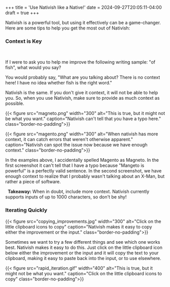 +++
title = 'Use Nativish like a Native!'
date = 2024-09-27T20:05:11-04:00
draft = true
+++

Nativish is a powerful tool, but using it effectively can be a game-changer. Here are some tips to help you get the most out of Nativish:

### Context is Key
&nbsp;

If I were to ask you to help me improve the following writing sample: "of fish", what would you say?

You would probably say, "What are you talking about? There is no context here! I have no idea whether fish is the right word."

Nativish is the same. If you don't give it context, it will not be able to help you. So, when you use Nativish, make sure to provide as much context as possible.

{{< figure src="magneto.png" width="300" alt="This is true, but it might not be what you want." caption="Nativish can't tell that you have a typo here." class="border-no-padding">}}

{{< figure src="magento.png" width="300" alt="When nativish has more context, it can catch errors that weren't otherwise apparent." caption="Nativish can spot the issue now because we have enough context." class="border-no-padding">}}

In the examples above, I accidentally spelled Magento as Magneto. In the first screenshot it can't tell that I have a typo because "Mangeto is powerful" is a perfectly valid sentence. In the second screenshot, we have enough context to realize that I probably wasn't talking about an X-Man, but rather a piece of software.

&nbsp;
**Takeaway:** When in doubt, include more context. Nativish currently supports inputs of up to 1000 characters, so don't be shy!

### Iterating Quickly

{{< figure src="copying_improvements.jpg" width="300" alt="Click on the little clipboard icons to copy" caption="Nativish makes it easy to copy either the improvement or the input." class="border-no-padding">}}

Sometimes we want to try a few different things and see which one works best. Nativish makes it easy to do this. Just click on the little clipboard icon below either the improvement or the input and it will copy the text to your clipboard, making it easy to paste back into the input, or to use elsewhere.

{{< figure src="rapid_iteration.gif" width="400" alt="This is true, but it might not be what you want." caption="Click on the little clipboard icons to copy" class="border-no-padding">}}

